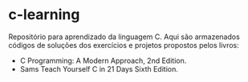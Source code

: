 # c-learning
Repositório para aprendizado da linguagem C.
Aqui são armazenados códigos de soluções dos exercícios e projetos propostos pelos livros:
- C Programming: A Modern Approach, 2nd Edition.
- Sams Teach Yourself C in 21 Days Sixth Edition.